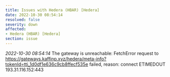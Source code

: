 ```yaml
---
title: Issues with Hedera (HBAR) [Hedera]
date: 2022-10-30 08:54:14
resolved: false
severity: down
affected:
- Hedera (HBAR) [Hedera]
section: issue
---
```


*2022-10-30 08:54:14* The gateway is unreachable: FetchError request to https://gateways.kaffinp.xyz/hedera/meta-info?tokenId=tti_1d0df1e636c9cb8ffecf535e failed, reason: connect ETIMEDOUT 193.31.116.152:443